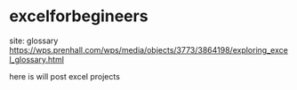 # excelforbegineers


site:
glossary https://wps.prenhall.com/wps/media/objects/3773/3864198/exploring_excel_glossary.html


here is will post excel projects 

